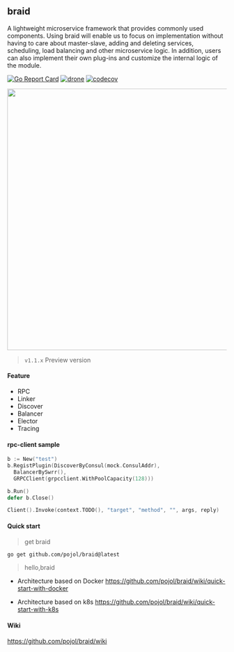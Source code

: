 ## braid
A lightweight microservice framework that provides commonly used components. Using braid will enable us to focus on implementation without having to care about master-slave, adding and deleting services, scheduling, load balancing and other microservice logic. In addition, users can also implement their own plug-ins and customize the internal logic of the module.



[![Go Report Card](https://goreportcard.com/badge/github.com/pojol/braid)](https://goreportcard.com/report/github.com/pojol/braid)
[![drone](http://123.207.198.57:8001/api/badges/pojol/braid/status.svg?branch=develop)](dev)
[![codecov](https://codecov.io/gh/pojol/braid/branch/master/graph/badge.svg)](https://codecov.io/gh/pojol/braid)

<img src="https://i.postimg.cc/B6b6CMjM/image.png" width="600">

> `v1.1.x` Preview version

#### Feature
* RPC
* Linker
* Discover
* Balancer
* Elector
* Tracing

#### rpc-client sample
```go
b := New("test")
b.RegistPlugin(DiscoverByConsul(mock.ConsulAddr),
  BalancerBySwrr(),
  GRPCClient(grpcclient.WithPoolCapacity(128)))

b.Run()
defer b.Close()

Client().Invoke(context.TODO(), "target", "method", "", args, reply)
```


#### Quick start

> get braid

```bash
go get github.com/pojol/braid@latest
```

> hello,braid

* Architecture based on Docker
  https://github.com/pojol/braid/wiki/quick-start-with-docker

* Architecture based on k8s
  https://github.com/pojol/braid/wiki/quick-start-with-k8s



#### Wiki
https://github.com/pojol/braid/wiki